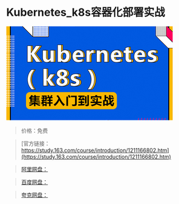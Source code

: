 # Kubernetes_k8s容器化部署实战

![img](../../../assets/study163/free/5e961dd9892b4defb20af4b5b4f807b4.jpg)

> 价格：免费

> [官方链接：https://study.163.com/course/introduction/1211166802.htm](https://study.163.com/course/introduction/1211166802.htm)

> [阿里网盘：]()

> [百度网盘：]()

> [夸克网盘：]()
